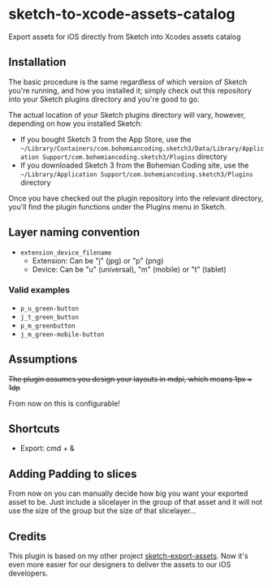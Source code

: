# sketch-to-xcode-assets-catalog

Export assets for iOS directly from Sketch into Xcodes assets catalog

## Installation

The basic procedure is the same regardless of which version of Sketch
you're running, and how you installed it; simply check out this
repository into your Sketch plugins directory and you're good to go.

The actual location of your Sketch plugins directory will vary,
however, depending on how you installed Sketch:

* If you bought Sketch 3 from the App Store, use the
  `~/Library/Containers/com.bohemiancoding.sketch3/Data/Library/Application Support/com.bohemiancoding.sketch3/Plugins`
  directory
* If you downloaded Sketch 3 from the Bohemian Coding site, use the
  `~/Library/Application Support/com.bohemiancoding.sketch3/Plugins`
  directory

Once you have checked out the plugin repository into the relevant
directory, you'll find the plugin functions under the Plugins menu in Sketch.

## Layer naming convention

* `extension_device_filename`
  * Extension: Can be "j" (jpg) or "p" (png)
  * Device: Can be "u" (universal), "m" (mobile) or "t" (tablet)

### Valid examples
* `p_u_green-button`
* `j_t_green_button`
* `p_m_greenbutton`
* `j_m_green-mobile-button`

## Assumptions

~~The plugin assumes you design your layouts in mdpi, which means 1px = 1dp~~

From now on this is configurable!

## Shortcuts

* Export: cmd + &

## Adding Padding to slices
From now on you can manually decide how big you want your exported asset to be. Just include a slicelayer in the group of that asset and it will not use the size of the group but the size of that slicelayer...

## Credits
This plugin is based on my other project [sketch-export-assets]. Now it's even more easier for our designers to deliver the assets to our iOS developers.


[sketch-export-assets]:https://github.com/geertwille/sketch-export-assets
